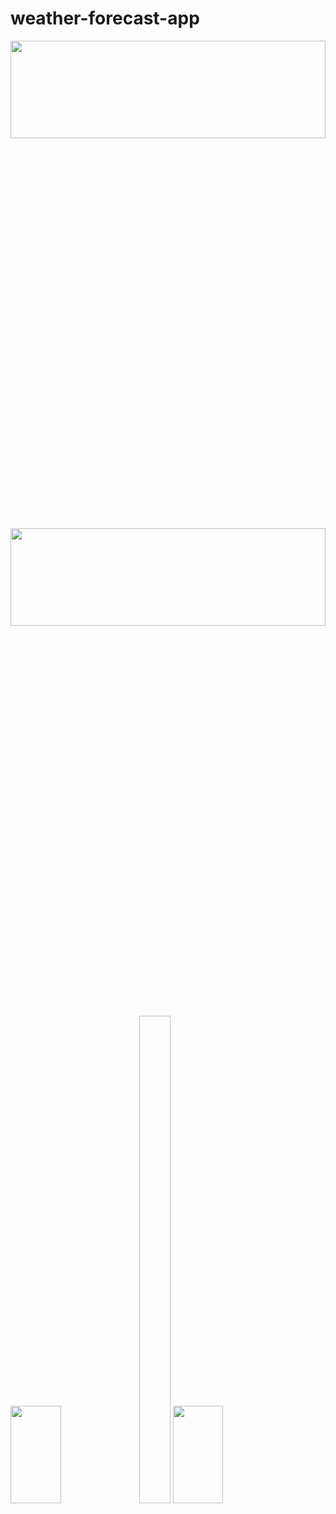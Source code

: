 
# weather-forecast-app

<img src="https://github.com/denilsonpy/weather-forecast-app/blob/master/github/images/web-dark.png" width=100% height=20%>
<img src="https://github.com/denilsonpy/weather-forecast-app/blob/master/github/images/web-light.png" width=100% height=20%><br/>
<div>
  <img src="https://github.com/denilsonpy/weather-forecast-app/blob/master/github/images/app-dark.jpg" width=40% height=20%>
  <img width=10% height=20%>
  <img src="https://github.com/denilsonpy/weather-forecast-app/blob/master/github/images/app-light.jpg" width=40% height=20%>
</div>
